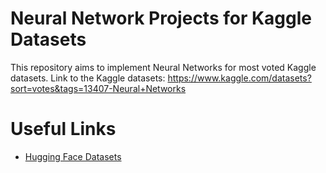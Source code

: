 # Neural Network Projects for Kaggle Datasets

This repository aims to implement Neural Networks for most voted Kaggle datasets.
Link to the Kaggle datasets: https://www.kaggle.com/datasets?sort=votes&tags=13407-Neural+Networks

# Useful Links

* [Hugging Face Datasets](https://huggingface.co/docs/datasets/index)